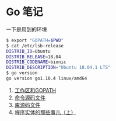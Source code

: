 # Go 笔记

一下是用到的环境

```Bash
$ export "GOPATH=$PWD"
$ cat /etc/lsb-release
DISTRIB_ID=Ubuntu
DISTRIB_RELEASE=18.04
DISTRIB_CODENAME=bionic
DISTRIB_DESCRIPTION="Ubuntu 18.04.1 LTS"
$ go version
go version go1.10.4 linux/amd64
```

1. [工作区和GOPATH](01-工作区和GOPATH.md)
2. [命令源码文件](02-commandsrc.md)
3. [库源码文件](03-libsrc.md)
4. [程序实体的那些事儿（上）](04-程序实体的那些事儿（上）.md)
